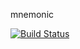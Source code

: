 mnemonic

[![Build Status](https://travis-ci.org/tobydawson1/mnemonic.svg?branch=master)](https://travis-ci.org/tobydawson1/mnemonic)
